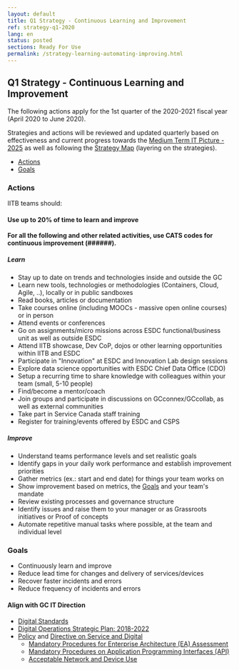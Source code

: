 ```yaml
---
layout: default
title: Q1 Strategy - Continuous Learning and Improvement
ref: strategy-q1-2020
lang: en
status: posted
sections: Ready For Use
permalink: /strategy-learning-automating-improving.html
---
```


## Q1 Strategy - Continuous Learning and Improvement

The following actions apply for the 1st quarter of the 2020-2021 fiscal year (April 2020 to June 2020).

Strategies and actions will be reviewed and updated quarterly based on effectiveness and current progress towards the [Medium Term IT Picture - 2025](https://sara-sabr.github.io/ITStrategy/it-picture-medium-term.html) as well as following the [Strategy Map](https://sara-sabr.github.io/ITStrategy/strategy-summary.html) (layering on the strategies).

- [Actions](#actions)
- [Goals](#goals)

### Actions

IITB teams should:

#### Use up to 20% of time to learn and improve

**For all the following and other related activities, use CATS codes for continuous improvement (######).**

##### Learn

- Stay up to date on trends and technologies inside and outside the GC
- Learn new tools, technologies or methodologies (Containers, Cloud, Agile, ..), locally or in public sandboxes
- Read books, articles or documentation
- Take courses online (including MOOCs - massive open online courses) or in person
- Attend events or conferences
- Go on assignments/micro missions across ESDC functional/business unit as well as outside ESDC
- Attend IITB showcase, Dev CoP, dojos or other learning opportunities within IITB and ESDC
- Participate in "Innovation" at ESDC and Innovation Lab design sessions
- Explore data science opportunities with ESDC Chief Data Office (CDO)
- Setup a recurring time to share knowledge with colleagues within your team (small, 5-10 people)
- Find/become a mentor/coach
- Join groups and participate in discussions on GCconnex/GCcollab, as well as external communities
- Take part in Service Canada staff training
- Register for training/events offered by ESDC and CSPS

##### Improve

- Understand teams performance levels and set realistic goals
- Identify gaps in your daily work performance and establish improvement priorities
- Gather metrics (ex.: start and end date) for things your team works on
- Show improvement based on metrics, the [Goals](#goals) and your team's mandate
- Review existing processes and governance structure
- Identify issues and raise them to your manager or as Grassroots initiatives or Proof of concepts
- Automate repetitive manual tasks where possible, at the team and individual level

### Goals

- Continuously learn and improve
- Reduce lead time for changes and delivery of services/devices
- Recover faster incidents and errors
- Reduce frequency of incidents and errors

#### Align with GC IT Direction

- [Digital Standards](https://www.canada.ca/en/government/system/digital-government/government-canada-digital-standards.html)
- [Digital Operations Strategic Plan: 2018-2022](https://www.canada.ca/en/government/system/digital-government/digital-operations-strategic-plan-2018-2022.html)
- [Policy](https://www.tbs-sct.gc.ca/pol/doc-eng.aspx?id=32603) and [Directive on Service and Digital](https://www.tbs-sct.gc.ca/pol/doc-eng.aspx?id=32601)
  - [Mandatory Procedures for Enterprise Architecture (EA) Assessment](https://www.tbs-sct.gc.ca/pol/doc-eng.aspx?id=32602)
  - [Mandatory Procedures on Application Programming Interfaces (API)](https://www.tbs-sct.gc.ca/pol/doc-eng.aspx?id=32604)
  - [Acceptable Network and Device Use](https://www.tbs-sct.gc.ca/pol/doc-eng.aspx?id=32605)
